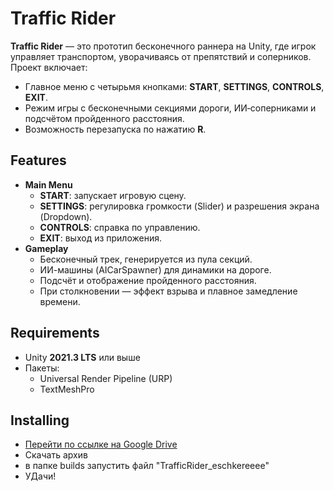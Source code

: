 # Traffic Rider



**Traffic Rider** — это прототип бесконечного раннера на Unity, где игрок управляет транспортом, уворачиваясь от препятствий и соперников. Проект включает:

- Главное меню с четырьмя кнопками: **START**, **SETTINGS**, **CONTROLS**, **EXIT**.
- Режим игры с бесконечными секциями дороги, ИИ‑соперниками и подсчётом пройденного расстояния.
- Возможность перезапуска по нажатию **R**.

## Features

- **Main Menu**
  - **START**: запускает игровую сцену.
  - **SETTINGS**: регулировка громкости (Slider) и разрешения экрана (Dropdown).
  - **CONTROLS**: справка по управлению.
  - **EXIT**: выход из приложения.
- **Gameplay**
  - Бесконечный трек, генерируется из пула секций.
  - ИИ-машины (AICarSpawner) для динамики на дороге.
  - Подсчёт и отображение пройденного расстояния.
  - При столкновении — эффект взрыва и плавное замедление времени.

## Requirements

- Unity **2021.3 LTS** или выше
- Пакеты:
  - Universal Render Pipeline (URP)
  - TextMeshPro

## Installing

- [Перейти по ссылке на Google Drive](https://drive.google.com/drive/folders/1UkPMkOczgJ95-2VYfb8H2phSaDUP9dz6?usp=sharing)
- Скачать архив
- в папке builds запустить файл "TrafficRider_eschkereeee"
- УДачи!
